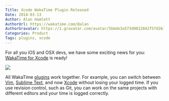 ```yaml
---
Title: Xcode WakaTime Plugin Released
Date: 2014-03-13
Author: Alan Hamlett
AuthorUrl: https://wakatime.com/@alan
AuthorGravatar: https://1.gravatar.com/avatar/5bbde3a573d9012842f5fd261caa0bfe
Categories: Product
Tags: plugins, xcode
---
```


For all you iOS and OSX devs, we have some exciting news for you: [WakaTime for Xcode](https://wakatime.com/help/plugins/xcode) is ready!

<img src="https://wakatime.com/static/img/editor-icons/xcode-128.png" />

All WakaTime [plugins](https://wakatime.com/plugins) work together. For example, you can switch between [Vim](https://wakatime.com/help/plugins/vim), [Sublime Text](https://wakatime.com/help/plugins/sublime), and now [Xcode](https://wakatime.com/help/plugins/xcode) without losing your logged time.
If you use revision control, such as Git, you can work on the same projects with different editors and your time is logged correctly.
